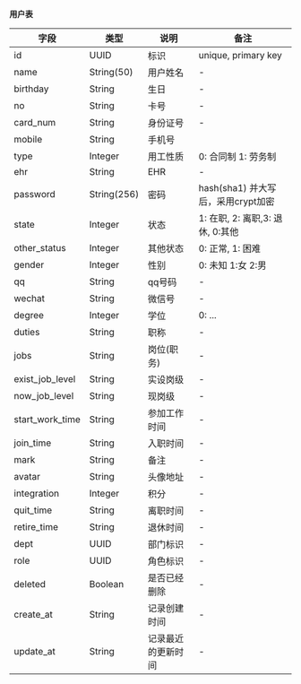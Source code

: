 
**用户表**

|字段|类型|说明|备注|
|-|-|-|-|
|id|UUID|标识|unique, primary key|
|name|String(50)|用户姓名|-|
|birthday|String|生日|-|
|no|String|卡号|-|
|card_num|String|身份证号|-|
|mobile|String|手机号|
|type|Integer|用工性质|0: 合同制 1: 劳务制|
|ehr|String|EHR|-|
|password|String(256)|密码|hash(sha1) 并大写后，采用crypt加密|
|state|Integer|状态|1: 在职, 2: 离职,3: 退休, 0:其他|
|other_status|Integer|其他状态|0: 正常, 1: 困难|
|gender|Integer|性别|0: 未知 1:女 2:男|
|qq|String|qq号码|-|
|wechat|String|微信号|-|
|degree|Integer|学位|0: ...|
|duties|String|职称|-|
|jobs|String|岗位(职务)|-|
|exist_job_level|String|实设岗级|-|
|now_job_level|String|现岗级|-|
|start_work_time|String|参加工作时间|-|
|join_time|String|入职时间|-|
|mark|String|备注|-|
|avatar|String|头像地址|-|
|integration|Integer|积分|-|
|quit_time|String|离职时间|-|
|retire_time|String|退休时间|-|
|dept|UUID|部门标识|-|
|role|UUID|角色标识|-|
|deleted|Boolean|是否已经删除|-|
|create_at|String|记录创建时间|-|
|update_at|String|记录最近的更新时间|-|